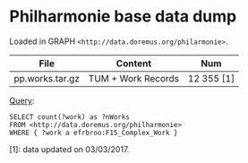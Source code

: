 # Philharmonie base data dump

Loaded in GRAPH `<http://data.doremus.org/philarmonie>`.

| File            | Content            | Num        |
|-----------------|--------------------| ---------- |
| pp.works.tar.gz | TUM + Work Records | 12 355 [1] |


 [Query](http://data.doremus.org/sparql?default-graph-uri=http%3A%2F%2Fdata.doremus.org%2Fphilharmonie&query=select+count%28%3Fwork%29+as+%3FnWorks%0D%0Awhere+%7B+%3Fwork+a+efrbroo%3AF15_Complex_Work+%7D&format=text%2Fhtml&timeout=0&debug=on):
```sparql
SELECT count(?work) as ?nWorks
FROM <http://data.doremus.org/philharmonie>
WHERE { ?work a efrbroo:F15_Complex_Work }
```


[1]: data updated on 03/03/2017.